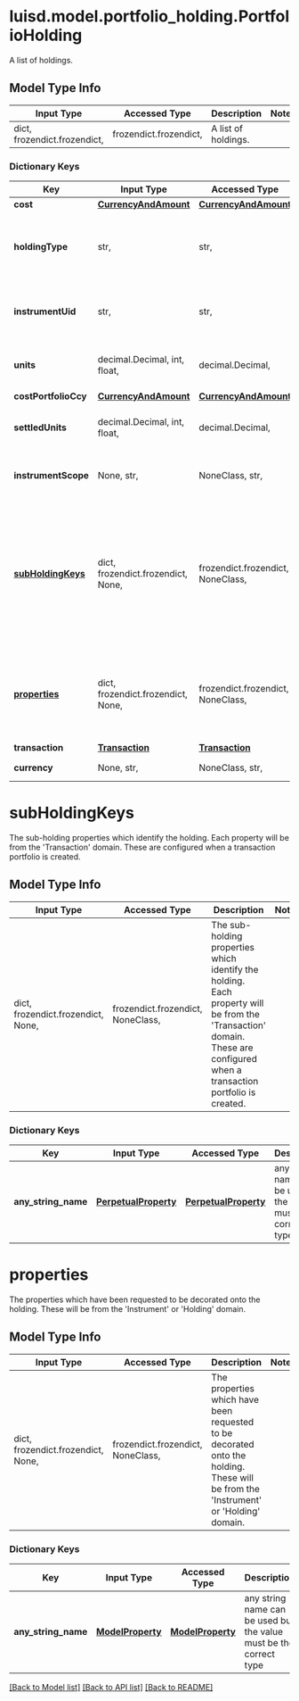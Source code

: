 # luisd.model.portfolio_holding.PortfolioHolding

A list of holdings.

## Model Type Info
Input Type | Accessed Type | Description | Notes
------------ | ------------- | ------------- | -------------
dict, frozendict.frozendict,  | frozendict.frozendict,  | A list of holdings. | 

### Dictionary Keys
Key | Input Type | Accessed Type | Description | Notes
------------ | ------------- | ------------- | ------------- | -------------
**cost** | [**CurrencyAndAmount**](CurrencyAndAmount.md) | [**CurrencyAndAmount**](CurrencyAndAmount.md) |  | 
**holdingType** | str,  | str,  | The type of the holding e.g. Position, Balance, CashCommitment, Receivable, ForwardFX etc. | 
**instrumentUid** | str,  | str,  | The unique Lusid Instrument Id (LUID) of the instrument that the holding is in. | 
**units** | decimal.Decimal, int, float,  | decimal.Decimal,  | The total number of units of the holding. | value must be a 64 bit float
**costPortfolioCcy** | [**CurrencyAndAmount**](CurrencyAndAmount.md) | [**CurrencyAndAmount**](CurrencyAndAmount.md) |  | 
**settledUnits** | decimal.Decimal, int, float,  | decimal.Decimal,  | The total number of settled units of the holding. | value must be a 64 bit float
**instrumentScope** | None, str,  | NoneClass, str,  | The scope in which the holding&#x27;s instrument is in. | [optional] 
**[subHoldingKeys](#subHoldingKeys)** | dict, frozendict.frozendict, None,  | frozendict.frozendict, NoneClass,  | The sub-holding properties which identify the holding. Each property will be from the &#x27;Transaction&#x27; domain. These are configured when a transaction portfolio is created. | [optional] 
**[properties](#properties)** | dict, frozendict.frozendict, None,  | frozendict.frozendict, NoneClass,  | The properties which have been requested to be decorated onto the holding. These will be from the &#x27;Instrument&#x27; or &#x27;Holding&#x27; domain. | [optional] 
**transaction** | [**Transaction**](Transaction.md) | [**Transaction**](Transaction.md) |  | [optional] 
**currency** | None, str,  | NoneClass, str,  | The holding currency. | [optional] 

# subHoldingKeys

The sub-holding properties which identify the holding. Each property will be from the 'Transaction' domain. These are configured when a transaction portfolio is created.

## Model Type Info
Input Type | Accessed Type | Description | Notes
------------ | ------------- | ------------- | -------------
dict, frozendict.frozendict, None,  | frozendict.frozendict, NoneClass,  | The sub-holding properties which identify the holding. Each property will be from the &#x27;Transaction&#x27; domain. These are configured when a transaction portfolio is created. | 

### Dictionary Keys
Key | Input Type | Accessed Type | Description | Notes
------------ | ------------- | ------------- | ------------- | -------------
**any_string_name** | [**PerpetualProperty**](PerpetualProperty.md) | [**PerpetualProperty**](PerpetualProperty.md) | any string name can be used but the value must be the correct type | [optional] 

# properties

The properties which have been requested to be decorated onto the holding. These will be from the 'Instrument' or 'Holding' domain.

## Model Type Info
Input Type | Accessed Type | Description | Notes
------------ | ------------- | ------------- | -------------
dict, frozendict.frozendict, None,  | frozendict.frozendict, NoneClass,  | The properties which have been requested to be decorated onto the holding. These will be from the &#x27;Instrument&#x27; or &#x27;Holding&#x27; domain. | 

### Dictionary Keys
Key | Input Type | Accessed Type | Description | Notes
------------ | ------------- | ------------- | ------------- | -------------
**any_string_name** | [**ModelProperty**](ModelProperty.md) | [**ModelProperty**](ModelProperty.md) | any string name can be used but the value must be the correct type | [optional] 

[[Back to Model list]](../../README.md#documentation-for-models) [[Back to API list]](../../README.md#documentation-for-api-endpoints) [[Back to README]](../../README.md)

